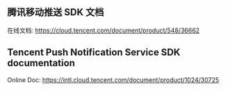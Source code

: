 ## 腾讯移动推送 SDK 文档
在线文档: https://cloud.tencent.com/document/product/548/36662


## Tencent Push Notification Service SDK documentation
Online Doc: https://intl.cloud.tencent.com/document/product/1024/30725